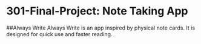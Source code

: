 # 301-Final-Project: Note Taking App
##Always Write
Always Write is an app inspired by physical note cards. It is designed for quick
use and faster reading.
